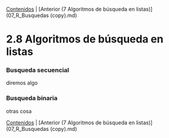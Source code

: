 [Contenidos](../Contenidos.md) \| [Anterior (7 Algoritmos de búsqueda en listas)](07_R_Busquedas (copy).md)

# 2.8 Algoritmos de búsqueda en listas

### Busqueda secuencial

diremos algo

### Busqueda binaria

otras cosa



[Contenidos](../Contenidos.md) \| [Anterior (7 Algoritmos de búsqueda en listas)](07_R_Busquedas (copy).md)

